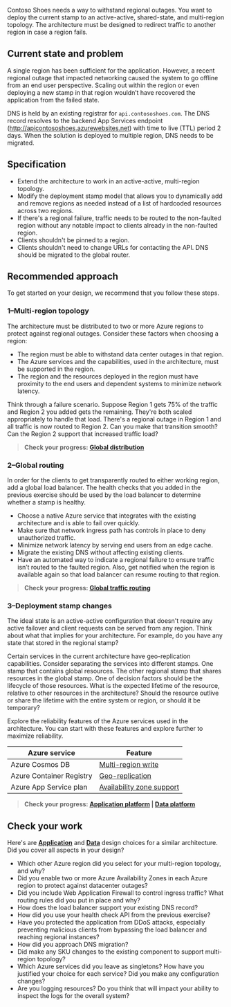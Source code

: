 Contoso Shoes needs a way to withstand regional outages. You want to deploy the current stamp to an active-active, shared-state, and multi-region topology. The architecture must be designed to redirect traffic to another region in case a region fails.  

## Current state and problem

A single region has been sufficient for the application. However, a recent regional outage that impacted networking caused the system to go offline from an end user perspective. Scaling out within the region or even deploying a new stamp in that region wouldn’t have recovered the application from the failed state.

DNS is held by an existing registrar for `api.contososhoes.com`. The DNS record resolves to the backend App Services endpoint (http://apicontososhoes.azurewebsites.net) with time to live (TTL) period 2 days. When the solution is deployed to multiple region, DNS needs to be migrated.

## Specification

- Extend the architecture to work in an active-active, multi-region topology. 
- Modify the deployment stamp model that allows you to dynamically add and remove regions as needed instead of a list of hardcoded resources across two regions.
- If there's a regional failure, traffic needs to be routed to the non-faulted region without any notable impact to clients already in the non-faulted region. 
- Clients shouldn't be pinned to a region. 
- Clients shouldn't need to change URLs for contacting the API. DNS should be migrated to the global router.

## Recommended approach
To get started on your design, we recommend that you follow these steps.

### 1&ndash;Multi-region topology

The architecture must be distributed to two or more Azure regions to protect against regional outages. Consider these factors when choosing a region:

- The region must be able to withstand data center outages in that region. 
- The Azure services and the capabilities, used in the architecture, must be supported in the region.
- The region and the resources deployed in the region must have proximity to the end users and dependent systems to minimize network latency.

Think through a failure scenario. Suppose Region 1 gets 75% of the traffic and Region 2 you added gets the remaining. They're both scaled appropriately to handle that load. There's a regional outage in Region 1 and all traffic is now routed to Region 2. Can you make that transition smooth? Can the Region 2 support that increased traffic load?

> **Check your progress: [Global distribution](/azure/architecture/framework/mission-critical/mission-critical-application-design#global-distribution)**

### 2&ndash;Global routing

In order for the clients to get transparently routed to either working region, add a global load balancer. The health checks that you added in the previous exercise should be used by the load balancer to determine whether a stamp is healthy. 

- Choose a native Azure service that integrates with the existing architecture and is able to fail over quickly.
- Make sure that network ingress path has controls in place to deny unauthorized traffic. 
- Minimize network latency by serving end users from an edge cache.
- Migrate the existing DNS without affecting existing clients.
- Have an automated way to indicate a regional failure to ensure traffic isn’t routed to the faulted region. Also, get notified  when the region is available again so that load balancer can resume routing to that region.

> **Check your progress: [Global traffic routing](/azure/architecture/framework/mission-critical/mission-critical-networking-connectivity#global-traffic-routing)**

### 3&ndash;Deployment stamp changes

The ideal state is an active-active configuration that doesn't require any active failover and client requests can be served from any region. Think about what that implies for your architecture. For example, do you have any state that stored in the regional stamp?

Certain services in the current architecture have geo-replication capabilities. Consider separating the services into different stamps. One stamp that contains global resources. The other regional stamp that shares resources in the global stamp. One of decision factors should be the lifecycle of those resources. What is the expected lifetime of the resource, relative to other resources in the architecture? Should the resource outlive or share the lifetime with the entire system or region, or should it be temporary?

Explore the reliability features of the Azure services used in the architecture. You can start with these features and explore further to maximize reliability. 

|Azure service|Feature|
|---|---|
|Azure Cosmos DB|[Multi-region write](/azure/architecture/framework/mission-critical/mission-critical-data-platform#globally-distributed-multi-region-write-datastore)|
|Azure Container Registry|[Geo-replication](/azure/architecture/framework/mission-critical/mission-critical-deployment-testing#container-registry)|
|Azure App Service plan|[Availability zone support](/azure/availability-zones/migrate-app-service)|

> **Check your progress: [Application platform](/azure/architecture/framework/mission-critical/mission-critical-application-platform) | [Data platform](/azure/architecture/framework/mission-critical/mission-critical-data-platform)**

## Check your work

Here's are [**Application**](/azure/architecture/reference-architectures/containers/aks-mission-critical/mission-critical-app-platform) and [**Data**](/azure/architecture/reference-architectures/containers/aks-mission-critical/mission-critical-data-platform) design choices for a similar architecture. Did you cover all aspects in your design?


- Which other Azure region did you select for your multi-region topology, and why?
- Did you enable two or more Azure Availability Zones in each Azure region to protect against datacenter outages?
- Did you include Web Application Firewall to control ingress traffic? What routing rules did you put in place and why?
- How does the load balancer support your existing DNS record?
- How did you use your health check API from the previous exercise?
- Have you protected the application from DDoS attacks, especially preventing malicious clients from bypassing the load balancer and reaching regional instances?
- How did you approach DNS migration? 
- Did make any SKU changes to the existing component to support multi-region topology?
- Which Azure services did you leave as singletons? How have you justified your choice for each service? Did you make any configuration changes?
- Are you logging resources? Do you think that will impact your ability to inspect the logs for the overall system?	
